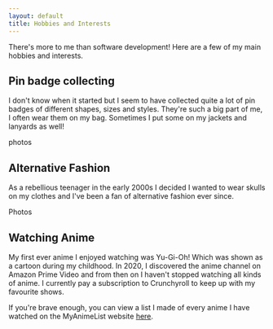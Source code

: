 ```yaml
---
layout: default
title: Hobbies and Interests
---
```


There's more to me than software development!  Here are a few of my main hobbies and interests.

## Pin badge collecting

I don't know when it started but I seem to have collected quite a lot of pin badges of different shapes, sizes and styles.  They're such a big part of me, I often wear them on my bag.  Sometimes I put some on my jackets and lanyards as well!

photos

## Alternative Fashion

As a rebellious teenager in the early 2000s I decided I wanted to wear skulls on my clothes and I've been a fan of alternative fashion ever since.

Photos

## Watching Anime

My first ever anime I enjoyed watching was Yu-Gi-Oh! Which was shown as a cartoon during my childhood.  In 2020, I discovered the anime channel on Amazon Prime Video and from then on I haven't stopped watching all kinds of anime. I currently pay a subscription to Crunchyroll to keep up with my favourite shows.

If you're brave enough, you can view a list I made of every anime I have watched on the MyAnimeList website [here](https://myanimelist.net/animelist/Solar0Wolf?status=7&order=4&order2=0).
